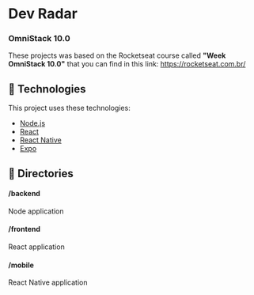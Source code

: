 # Dev Radar
### OmniStack 10.0
These projects was based on the Rocketseat course called <b>"Week OmniStack 10.0"</b> that you can find in this link: https://rocketseat.com.br/

## :rocket: Technologies
This project uses these technologies:

- [Node.js](https://nodejs.org/en/)
- [React](https://reactjs.org)
- [React Native](https://facebook.github.io/react-native/)
- [Expo](https://expo.io/)

## :file_folder: Directories
#### /backend
Node application

#### /frontend
React application

#### /mobile
React Native application
